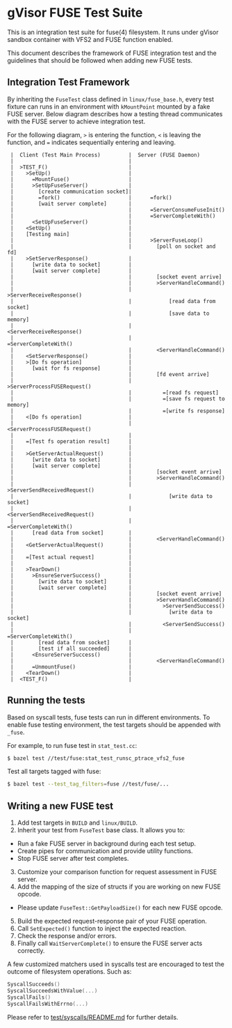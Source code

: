 # gVisor FUSE Test Suite

This is an integration test suite for fuse(4) filesystem. It runs under gVisor
sandbox container with VFS2 and FUSE function enabled.

This document describes the framework of FUSE integration test and the
guidelines that should be followed when adding new FUSE tests.

## Integration Test Framework

By inheriting the `FuseTest` class defined in `linux/fuse_base.h`, every test
fixture can runs in an environment with `kMountPoint` mounted by a fake FUSE
server. Below diagram describes how a testing thread communicates with the
FUSE server to achieve integration test.

For the following diagram, `>` is entering the function, `<` is leaving the
function, and `=` indicates sequentially entering and leaving.

```
 |  Client (Test Main Process)         |  Server (FUSE Daemon)
 |                                     |
 |  >TEST_F()                          |
 |    >SetUp()                         |
 |      =MountFuse()                   |
 |      >SetUpFuseServer()             |
 |        [create communication socket]|
 |        =fork()                      |      =fork()
 |        [wait server complete]       |
 |                                     |      =ServerConsumeFuseInit()
 |                                     |      =ServerCompleteWith()
 |      <SetUpFuseServer()             |
 |    <SetUp()                         |
 |    [Testing main]                   |
 |                                     |      >ServerFuseLoop()
 |                                     |        [poll on socket and fd]
 |    >SetServerResponse()             |
 |      [write data to socket]         |
 |      [wait server complete]         |
 |                                     |        [socket event arrive]
 |                                     |        >ServerHandleCommand()
 |                                     |          >ServerReceiveResponse()
 |                                     |            [read data from socket]
 |                                     |            [save data to memory]
 |                                     |          <ServerReceiveResponse()
 |                                     |          =ServerCompleteWith()
 |                                     |        <ServerHandleCommand()
 |    <SetServerResponse()             |
 |    >[Do fs operation]               |
 |      [wait for fs response]         |
 |                                     |        [fd event arrive]
 |                                     |        >ServerProcessFUSERequest()
 |                                     |          =[read fs request]
 |                                     |          =[save fs request to memory]
 |                                     |          =[write fs response]
 |    <[Do fs operation]               |
 |                                     |        <ServerProcessFUSERequest()
 |                                     |
 |    =[Test fs operation result]      |
 |                                     |
 |    >GetServerActualRequest()        |
 |      [write data to socket]         |
 |      [wait server complete]         |
 |                                     |        [socket event arrive]
 |                                     |        >ServerHandleCommand()
 |                                     |          >ServerSendReceivedRequest()
 |                                     |            [write data to socket]
 |                                     |          <ServerSendReceivedRequest()
 |                                     |          =ServerCompleteWith()
 |      [read data from socket]        |
 |                                     |        <ServerHandleCommand()
 |    <GetServerActualRequest()        |
 |                                     |
 |    =[Test actual request]           |
 |                                     |
 |    >TearDown()                      |
 |      >EnsureServerSuccess()         |
 |        [write data to socket]       |
 |        [wait server complete]       |
 |                                     |        [socket event arrive]
 |                                     |        >ServerHandleCommand()
 |                                     |          >ServerSendSuccess()
 |                                     |            [write data to socket]
 |                                     |          <ServerSendSuccess()
 |                                     |          =ServerCompleteWith()
 |        [read data from socket]      |
 |        [test if all succeeded]      |
 |      <EnsureServerSuccess()         |
 |                                     |        <ServerHandleCommand()
 |      =UnmountFuse()                 |
 |    <TearDown()                      |
 |  <TEST_F()                          |
```

## Running the tests

Based on syscall tests, fuse tests can run in different environments. To enable
fuse testing environment, the test targets should be appended with `_fuse`.

For example, to run fuse test in `stat_test.cc`:

```bash
$ bazel test //test/fuse:stat_test_runsc_ptrace_vfs2_fuse
```

Test all targets tagged with fuse:

```bash
$ bazel test --test_tag_filters=fuse //test/fuse/...
```

## Writing a new FUSE test

1. Add test targets in `BUILD` and `linux/BUILD`.
2. Inherit your test from `FuseTest` base class. It allows you to:
  - Run a fake FUSE server in background during each test setup.
  - Create pipes for communication and provide utility functions.
  - Stop FUSE server after test completes.
3. Customize your comparison function for request assessment in FUSE server.
4. Add the mapping of the size of structs if you are working on new FUSE opcode.
  - Please update `FuseTest::GetPayloadSize()` for each new FUSE opcode.
5. Build the expected request-response pair of your FUSE operation.
6. Call `SetExpected()` function to inject the expected reaction.
7. Check the response and/or errors.
8. Finally call `WaitServerComplete()` to ensure the FUSE server acts correctly.

A few customized matchers used in syscalls test are encouraged to test the
outcome of filesystem operations. Such as:

```cc
SyscallSucceeds()
SyscallSucceedsWithValue(...)
SyscallFails()
SyscallFailsWithErrno(...)
```

Please refer to [test/syscalls/README.md](../syscalls/README.md) for further
details.
